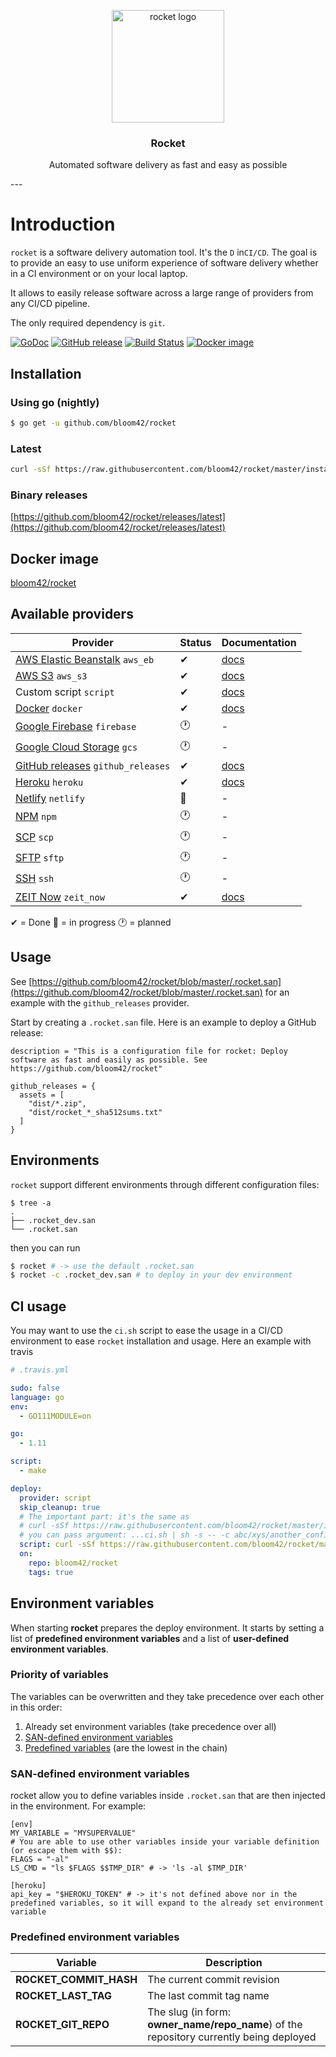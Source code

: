 <p align="center">
  <img alt="rocket logo" src="https://bloom.sh/imgs/logos/rocket.png" height="180" />
  <h3 align="center">Rocket</h3>
  <p align="center">Automated software delivery as fast and easy as possible</p>
</p>
---

# Introduction

`rocket` is a software delivery automation tool. It's the `D` in`CI/CD`. The goal is to provide an easy
to use uniform experience of software delivery whether in a CI environment or on your local laptop.

It allows to easily release software across a large range of providers from any CI/CD pipeline.

The only required dependency is `git`.


[![GoDoc](https://godoc.org/github.com/bloom42/rocket?status.svg)](https://godoc.org/github.com/bloom42/rocket)
[![GitHub release](https://img.shields.io/github/release/bloom42/rocket.svg)](https://github.com/bloom42/rocket/releases/latest)
[![Build Status](https://travis-ci.org/bloom42/rocket.svg?branch=master)](https://travis-ci.org/bloom42/rocket)
[![Docker image](https://img.shields.io/badge/docker-bloom42/rocket-blue.svg)](https://hub.docker.com/r/bloom42/rocket)



## Installation

### Using go (nightly)
```bash
$ go get -u github.com/bloom42/rocket
```

### Latest
```bash
curl -sSf https://raw.githubusercontent.com/bloom42/rocket/master/install.sh | sh
```

### Binary releases
[https://github.com/bloom42/rocket/releases/latest](https://github.com/bloom42/rocket/releases/latest)




## Docker image

[bloom42/rocket](https://hub.docker.com/r/bloom42/rocket)



## Available providers

| Provider              | Status | Documentation |
| --------------------- | -------| ------------- |
| [AWS Elastic Beanstalk](https://aws.amazon.com/elasticbeanstalk/) `aws_eb` | ✔ | [docs](https://opensource.bloom.sh/rocket/aws_eb) |
| [AWS S3](https://aws.amazon.com/s3) `aws_s3` | ✔ | [docs](https://opensource.bloom.sh/rocket/aws_s3) |
| Custom script `script` | ✔ | [docs](https://opensource.bloom.sh/rocket/custom_script) |
| [Docker](https://www.docker.com) `docker` | ✔ | [docs](https://opensource.bloom.sh/rocket/docker) |
| [Google Firebase](https://firebase.google.com) `firebase` | 🕐 | - |
| [Google Cloud Storage](https://cloud.google.com/storage) `gcs` | 🕐 | - |
| [GitHub releases](https://help.github.com/categories/releases) `github_releases` | ✔ | [docs](https://opensource.bloom.sh/rocket/github_releases) |
| [Heroku](https://www.heroku.com) `heroku` | ✔ | [docs](https://opensource.bloom.sh/rocket/heroku) |
| [Netlify](https://www.netlify.com) `netlify` | 🚧 | - |
| [NPM](https://www.npmjs.com) `npm` | 🕐 | - |
| [SCP](https://en.wikipedia.org/wiki/Secure_copy) `scp` | 🕐 | - |
| [SFTP](https://en.wikipedia.org/wiki/SSH_File_Transfer_Protocol) `sftp` | 🕐 | - |
| [SSH](https://en.wikipedia.org/wiki/Secure_Shell) `ssh` | 🕐 | - |
| [ZEIT Now](https://zeit.co/now) `zeit_now` | ✔ | [docs](https://opensource.bloom.sh/rocket/zeit_now) |

✔ = Done 🚧 = in progress 🕐 = planned




## Usage

See [https://github.com/bloom42/rocket/blob/master/.rocket.san](https://github.com/bloom42/rocket/blob/master/.rocket.san) for an example with the `github_releases` provider.

Start by creating a `.rocket.san` file. Here is an example to deploy a GitHub release:
```san
description = "This is a configuration file for rocket: Deploy software as fast and easily as possible. See https://github.com/bloom42/rocket"

github_releases = {
  assets = [
    "dist/*.zip",
    "dist/rocket_*_sha512sums.txt"
  ]
}
```



## Environments

`rocket` support different environments through different configuration files:
```
$ tree -a
.
├── .rocket_dev.san
└── .rocket.san
```
then you can run
```bash
$ rocket # -> use the default .rocket.san
$ rocket -c .rocket_dev.san # to deploy in your dev environment
```



## CI usage

You may want to use the `ci.sh` script to ease the usage in a CI/CD environment to ease `rocket` installation and usage.
Here an example with travis
```yaml
# .travis.yml

sudo: false
language: go
env:
  - GO111MODULE=on

go:
  - 1.11

script:
  - make

deploy:
  provider: script
  skip_cleanup: true
  # The important part: it's the same as
  # curl -sSf https://raw.githubusercontent.com/bloom42/rocket/master/install.sh && $HOME/.rocket/rocket
  # you can pass argument: ...ci.sh | sh -s -- -c abc/xys/another_config_file.san
  script: curl -sSf https://raw.githubusercontent.com/bloom42/rocket/master/ci.sh | sh
  on:
    repo: bloom42/rocket
    tags: true
```



## Environment variables

When starting **rocket** prepares the deploy environment. It starts by setting a list of **predefined environment variables** and a list of **user-defined environment variables**.

### Priority of variables

The variables can be overwritten and they take precedence over each other in this order:

1. Already set environment variables (take precedence over all)
2. [SAN-defined environment variables](#san-defined-environment-variables)
3. [Predefined variables](#predefined-environment-variables) (are the lowest in the chain)

### SAN-defined environment variables

rocket allow you to define variables inside `.rocket.san` that are then injected in the environment.
For example:
```san
[env]
MY_VARIABLE = "MYSUPERVALUE"
# You are able to use other variables inside your variable definition (or escape them with $$):
FLAGS = "-al"
LS_CMD = "ls $FLAGS $$TMP_DIR" # -> 'ls -al $TMP_DIR'

[heroku]
api_key = "$HEROKU_TOKEN" # -> it's not defined above nor in the predefined variables, so it will expand to the already set environment variable
```

### Predefined environment variables

| Variable             | Description |
| --------------------- | -------|
| **ROCKET_COMMIT_HASH** | The current commit revision |
| **ROCKET_LAST_TAG** | The last commit tag name |
| **ROCKET_GIT_REPO** |  The slug (in form: **owner_name/repo_name**) of the repository currently being deployed |
